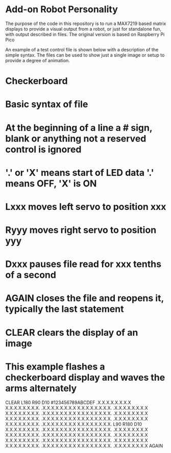 # Add-on Robot Personality
The purpose of the code in this repository is to run a MAX7219 based matrix displays to provide a visual
output from a robot, or just for standalone fun, with output described in files.
The original version is based on Raspberry Pi Pico

An example of a test control file is shown below with a description of the simple syntax. The files can be 
used to show just a single image or setup to provide a degree of animation.

# Checkerboard
# Basic syntax of file
# At the beginning of a line a # sign, blank or anything not a reserved control is ignored
# '.' or 'X' means start of LED data '.' means OFF, 'X' is ON
# Lxxx moves left servo to position xxx 
# Ryyy moves right servo to position yyy
# Dxxx pauses file read for xxx tenths of a second
# AGAIN closes the file and reopens it, typically the last statement
# CLEAR clears the display of an image
#
# This example flashes a checkerboard display and waves the arms alternately
CLEAR
L180
R90
D10
#123456789ABCDEF
.X.X.X.X.X.X.X.X
X.X.X.X.X.X.X.X.
.X.X.X.X.X.X.X.X
X.X.X.X.X.X.X.X.
.X.X.X.X.X.X.X.X
X.X.X.X.X.X.X.X.
.X.X.X.X.X.X.X.X
X.X.X.X.X.X.X.X.
.X.X.X.X.X.X.X.X
X.X.X.X.X.X.X.X.
.X.X.X.X.X.X.X.X
X.X.X.X.X.X.X.X.
.X.X.X.X.X.X.X.X
X.X.X.X.X.X.X.X.
.X.X.X.X.X.X.X.X
X.X.X.X.X.X.X.X.
L90
R180
D10
X.X.X.X.X.X.X.X.
.X.X.X.X.X.X.X.X
X.X.X.X.X.X.X.X.
.X.X.X.X.X.X.X.X
X.X.X.X.X.X.X.X.
.X.X.X.X.X.X.X.X
X.X.X.X.X.X.X.X.
.X.X.X.X.X.X.X.X
X.X.X.X.X.X.X.X.
.X.X.X.X.X.X.X.X
X.X.X.X.X.X.X.X.
.X.X.X.X.X.X.X.X
X.X.X.X.X.X.X.X.
.X.X.X.X.X.X.X.X
X.X.X.X.X.X.X.X.
.X.X.X.X.X.X.X.X
AGAIN
